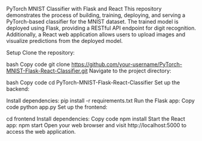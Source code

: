 PyTorch MNIST Classifier with Flask and React
This repository demonstrates the process of building, training, deploying, and serving a PyTorch-based classifier for the MNIST dataset. The trained model is deployed using Flask, providing a RESTful API endpoint for digit recognition. Additionally, a React web application allows users to upload images and visualize predictions from the deployed model.

Setup
Clone the repository:

bash
Copy code
git clone https://github.com/your-username/PyTorch-MNIST-Flask-React-Classifier.git
Navigate to the project directory:

bash
Copy code
cd PyTorch-MNIST-Flask-React-Classifier
Set up the backend:

Install dependencies:
pip install -r requirements.txt
Run the Flask app:
Copy code
python app.py
Set up the frontend:

cd frontend
Install dependencies:
Copy code
npm install
Start the React app:
npm start
Open your web browser and visit http://localhost:5000 to access the web application.
